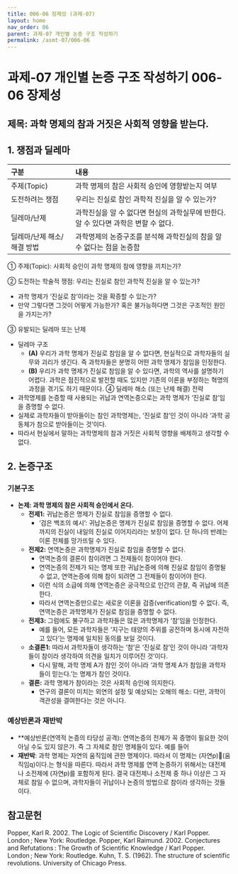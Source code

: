 ```yaml
---
title: 006-06 장제성 (과제-07)
layout: home
nav_order: 06
parent: 과제-07 개인별 논증 구조 작성하기
permalink: /asmt-07/006-06
---
```


# 과제-07 개인별 논증 구조 작성하기 006-06 장제성

## 제목: 과학 명제의 참과 거짓은 사회적 영향을 받는다.

## 1. 쟁점과 딜레마

| 구분 | 내용 |
|:---|:---|
| 주제(Topic) | 과학 명제의 참은 사회적 승인에 영향받는지 여부 |
| 도전하려는 쟁점 | 우리는 진실로 참인 과학적 진실을 알 수 있는가? |
| 딜레마/난제 | 과학진실을 알 수 없다면 현실의 과학실무에 반한다. 알 수 있다면 과학은 변할 수 없다. |
| 딜레마/난제 해소/해결 방법 | 과학명제의 논증구조를 분석해 과학진실의 참을 알 수 없다는 점을 논증함 |

① 주제(Topic): 사회적 승인이 과학 명제의 참에 영향을 끼치는가?

② 도전하는 학술적 쟁점: 우리는 진실로 참인 과학적 진실을 알 수 있는가?
- 과학 명제가 ‘진실로 참’이라는 것을 확증할 수 있는가?
- 만약 그렇다면 그것이 어떻게 가능한가? 혹은 불가능하다면 그것은 구조적인 원인을 가지는가?

③ 유발되는 딜레마 또는 난제

- 딜레마 구조
  - **(A)** 우리가 과학 명제가 진실로 참임을 알 수 없다면, 현실적으로 과학자들의 실무와 괴리가 생긴다. 즉 과학자들은 분명히 어떤 과학 명제가 참임을 인정한다.
  - **(B)** 우리가 과학 명제가 진실로 참임을 알 수 있다면, 과학의 역사를 설명하기 어렵다. 과학은 점진적으로 발전할 때도 있지만 기존의 이론을 부정하는 혁명의 과정을 겪기도 하기 때문이다.
④ 딜레마 해소 (또는 난제 해결) 전략
- 과학명제를 논증할 때 사용되는 귀납과 연역논증으로는 과학 명제가 ‘진실로 참’임을 증명할 수 없다.
- 실제로 과학자들이 받아들이는 참인 과학명제는, ‘진실로 참’인 것이 아니라 ‘과학 공동체가 참으로 받아들이는 것’이다.
- 따라서 현실에서 말하는 과학명제의 참과 거짓은 사회적 영향을 배제하고 생각할 수 없다.

## 2. 논증구조

### 기본구조

- **논제: 과학 명제의 참은 사회적 승인에서 온다.**
  - **전제1:** 귀납논증은 명제가 진실로 참임을 증명할 수 없다.
    - ‘검은 백조의 예시’: 귀납논증은 명제가 진실로 참임을 증명할 수 없다. 어제까지의 진실이 내일의 진실로 이어지리라는 보장이 없다. 단 하나의 반례는 이론 전체를 망가뜨릴 수 있다.
  - **전제2:** 연역논증은 과학명제가 진실로 참임을 증명할 수 없다.
    - 연역논증의 결론이 참이려면 그 전제들이 참이어야 한다.
    - 연역논증의 전제가 되는 명제 또한 귀납논증에 의해 진실로 참임이 증명될 수 없고, 연역논증에 의해 참이 되려면 그 전제들이 참이어야 한다.
    - 이런 식의 소급에 의해 연역논증은 궁극적으로 인간의 관찰, 즉 귀납에 의존한다.
    - 따라서 연역논증만으로는 새로운 이론을 검증(verification)할 수 없다. 즉, 연역논증은 과학명제가 진실로 참임을 증명할 수 없다.
  - **전제3:** 그럼에도 불구하고 과학자들은 많은 과학명제가 ‘참’임을 인정한다.
    - 예를 들어, 모든 과학자들은 ‘지구는 태양의 주위를 공전하며 동시에 자전하고 있다’는 명제에 일치된 동의를 보일 것이다.
  - **소결론1:** 따라서 과학자들이 생각하는 ‘참’은 ‘진실로 참’인 것이 아니라 ‘과학자들이 참이라 생각하여 의견을 일치가 이루어진 것’이다.
    - 다시 말해, 과학 명제 A가 참인 것이 아니라 ‘과학 명제 A가 참임을 과학자들이 믿는다.’는 명제가 참인 것이다.
  - **결론:** 과학 명제가 참이라는 것은 사회적 승인에 의지한다.
    - 연구의 결론이 미치는 외연의 설정 및 예상되는 오해의 해소: 다만, 과학이 객관성을 결여한다는 것은 아니다.

### 예상반론과 재반박

- **예상반론(연역적 논증의 타당성 공격): 연역논증의 전제가 꼭 증명이 필요한 것이 아닐 수도 있지 않은가. 즉 그 자체로 참인 명제들이 있다. 예를 들어
- **재반박**: 과학 명제는 자연의 움직임에 관한 명제이다. 따라서 이 명제는 (자연p)(움직임q)이다.는 형식을 따른다. 따라서 과학 명제를 연역 논증하기 위해서는 대전제나 소전제에 (자연p)를 포함하게 된다. 결국 대전제나 소전제 중 하나 이상은 그 자체로 참일 수 없으며, 과학자들이 귀납이나 논증의 방법으로 참이라 생각하는 것들이다.
 
## 참고문헌
Popper, Karl R. 2002. The Logic of Scientific Discovery / Karl Popper. London ; New York: Routledge.
Popper, Karl Raimund. 2002. Conjectures and Refutations : The Growth of Scientific Knowledge / Karl Popper. London ; New York: Routledge.
Kuhn, T. S. (1962). The structure of scientific revolutions. University of Chicago Press.

